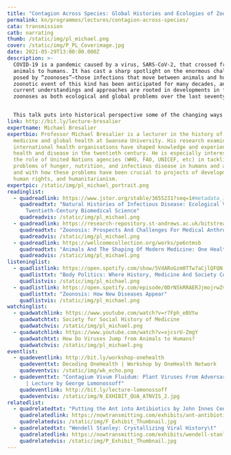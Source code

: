 ```yaml
---
title: "Contagion Across Species: Global Histories and Ecologies of Zoonotic Diseases"
permalink: kn/programmes/lectures/contagion-across-species/
cata: transmission
catb: narrating
thumb: /static/img/pl_michael.png
cover: /static/img/P_PL_Coverimage.jpg
date: 2021-05-29T13:00:00.000Z
description: >-
  COVID-19 is a pandemic caused by a virus, SARS-CoV-2, that crossed from
  animals to humans. It has cast a sharp spotlight on the enormous challenges
  posed by “zoonoses”—those infections that move between animals and humans. A
  zoonotic event of this kind has been anticipated for many decades, and our
  current understandings and approaches are rooted in developments in framing
  zoonoses as both ecological and global problems over the last seventy years. 


  This talk puts into historical perspective some of the changing ways in which zoonoses have been framed and tackled as global problems connected to human interactions with animals, with changing environments, and with each other through globalised systems of animal food production and consumption. It highlights efforts to build scientific collaboration and surveillance systems across species to monitor and manage these infections, but also the daunting biological, economic, cultural and geopolitical challenges that they present. The takeaway historical message is that effective approaches to controlling zoonoses need to be grounded in understanding their complex global ecologies, which are increasingly shaped by the growing scale and impact of human relations with animals and their environments.
link: http://bit.ly/lecture-bresalier
expertname: Michael Bresalier
expertbio: Professor Michael Bresalier is a lecturer in the history of modern
  medicine and global health at Swansea University. His research examines how
  international health organisations have shaped knowledge and experiences of
  health and disease in the twentieth century. He is especially interested in
  the role of United Nations agencies (WHO, FAO, UNICEF, etc) in tackling
  problems of hunger, nutrition, and infectious disease in humans and animals,
  and with how these problems have been crucial to projects of development,
  human rights, and humanitarianism.
expertpic: /static/img/pl_michael_portrait.png
readinglist:
  - quadreadlink: https://www.jstor.org/stable/3655231?seq=1#metadata_info_tab_contents
    quadreadtxt: "Natural Histories of Infectious Disease: Ecological Vision in
      Twentieth-Century Biomedical Science"
    quadreadvis: /static/img/pl_michael.png
  - quadreadlink: https://research-repository.st-andrews.ac.uk/bitstream/handle/10023/14586/Keck_2018_MAT_Zoonosis_CC.pdf?sequence=1&isAllowed=y
    quadreadtxt: "Zoonosis: Prospects And Challenges For Medical Anthropology"
    quadreadvis: /static/img/pl_michael.png
  - quadreadlink: https://wellcomecollection.org/works/pe6ntmsb
    quadreadtxt: "Animals And The Shaping Of Modern Medicine: One Health And Its Histories"
    quadreadvis: /static/img/pl_michael.png
listeninglist:
  - quadlistlink: https://open.spotify.com/show/5VdARoGzm0TTw7aCjlQFQN
    quadlisttxt: "Body Politics: Where History, Medicine And Society Collide"
    quadlistvis: /static/img/pl_michael.png
  - quadlistlink: https://open.spotify.com/episode/0DrN5kRRAERJjmojrwZvTY
    quadlisttxt: "Zoonosis: How New Diseases Appear"
    quadlistvis: /static/img/pl_michael.png
watchinglist:
  - quadwatchlink: https://www.youtube.com/watch?v=r7Fph_eBVtw
    quadwatchtxt: Society for Social History of Medicine
    quadwatchvis: /static/img/pl_michael.png
  - quadwatchlink: https://www.youtube.com/watch?v=xjcsrU-ZmgY
    quadwatchtxt: How Do Viruses Jump from Animals to Humans?
    quadwatchvis: /static/img/pl_michael.png
eventlist:
  - quadeventlink: http://bit.ly/workshop-onehealth
    quadeventtxt: Decoding OneHealth | Workshop by OneHealth Network
    quadeventvis: /static/img/wk_echo.png
  - quadeventtxt: "Contagium Vivum Fluidum: Plant Viruses From Adversaries to Allies
      | Lecture by George Lomonossoff"
    quadeventlink: http://bit.ly/lecture-lomonossoff
    quadeventvis: /static/img/N_EXHIBIT_QUA_ATNVIS_2.jpg
relatedlist:
  - quadrelatedtxt: "Putting the Ant into Antibiotics by John Innes Centre\t"
    quadrelatedlink: https://nowtransmitting.com/exhibits/ant-antibiotics/
    quadrelatedvis: /static/img/F_Exhibit_Thumbnail.jpg
  - quadrelatedtxt: "Wendell Stanley: Crystallizing Viral History\t"
    quadrelatedlink: https://nowtransmitting.com/exhibits/wendell-stanley/
    quadrelatedvis: /static/img/P_Exhibit_Thumbnail.jpg
---
```

